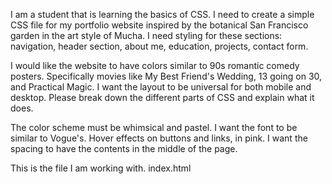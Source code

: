 I am a student that is learning the basics of CSS. I need to create a simple CSS file for my portfolio website inspired by the botanical San Francisco garden in the art style of Mucha. I need styling for these sections: navigation, header section, about me, education, projects, contact form.

I would like the website to have colors similar to 90s romantic comedy posters. Specifically movies like My Best Friend's Wedding, 13 going on 30, and Practical Magic. I want the layout to be universal for both mobile and desktop. Please break down the different parts of CSS and explain what it does. 

The color scheme must be whimsical and pastel. 
I want the font to be similar to Vogue's. 
Hover effects on buttons and links, in pink.
I want the spacing to have the contents in the middle of the page. 

This is the file I am working with.
index.html